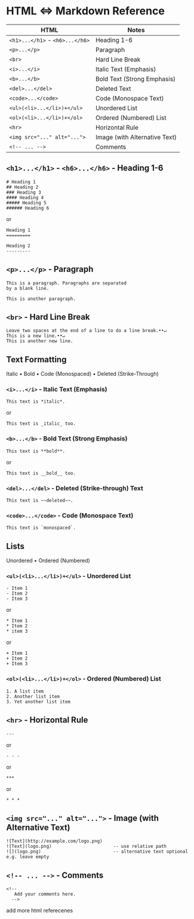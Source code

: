 # HTML <=>  Markdown Reference


HTML                            | Notes                
------------------------------- | --------------------- 
`<h1>...</h1>` - `<h6>...</h6>` | Heading 1-6
`<p>...</p>`                    | Paragraph
`<br>`                          | Hard Line Break 
`<i>...</i>`                    | Italic Text (Emphasis)
`<b>...</b>`                    | Bold Text (Strong Emphasis)
`<del>...</del>`                | Deleted Text
`<code>...</code>`              | Code (Monospace Text)
`<ul>(<li>...</li>)+</ul>`      | Unordered List
`<ol>(<li>...</li>)+</ol>`      | Ordered (Numbered) List
`<hr>`                          | Horizontal Rule
`<img src="..." alt="...">`     | Image (with Alternative Text)
`<!-- ... -->`                  | Comments  



## `<h1>...</h1>` - `<h6>...</h6>` - Heading 1-6

```
# Heading 1
## Heading 2
### Heading 3
#### Heading 4
##### Heading 5
###### Heading 6
```

  or

```
Heading 1
=========

Heading 2
---------
```


## `<p>...</p>` - Paragraph

```
This is a paragraph. Paragraphs are separated
by a blank line.

This is another paragraph.
```

## `<br>` -  Hard Line Break 

```
Leave two spaces at the end of a line to do a line break.••↵
This is a new line.••↵
This is another new line.
```

## Text Formatting

Italic • Bold • Code (Monospaced) • Deleted (Strike-Through)

### `<i>...</i>` - Italic Text (Emphasis)

```
This text is *italic*.
```

or

```
This text is _italic_ too.
```

### `<b>...</b>` - Bold Text (Strong Emphasis)

```
This text is **bold**. 
```

or

```
This text is __bold__ too.
```

### `<del>...</del>` - Deleted (Strike-through) Text 

```
This text is ~~deleted~~.
```

### `<code>...</code>` -  Code (Monospace Text)

```
This text is `monospaced`.
```


## Lists

Unordered • Ordered (Numbered)

### `<ul>(<li>...</li>)+</ul>` - Unordered List

```
- Item 1
- Item 2
- Item 3
```

 or

```
* Item 1
* Item 2
* item 3
```

or

```
+ Item 1
+ Item 2
+ Item 3
```

### `<ol>(<li>...</li>)+</ol>` - Ordered (Numbered) List

```
1. A list item
2. Another list item
3. Yet another list item
```


## `<hr>` - Horizontal Rule

```
---       
```

 or   

```
- - -
```

 or

```
***
```

or

```
* * *
```


## `<img src="..." alt="...">` - Image (with Alternative Text)

```
![Text](http://example.com/logo.png)
![Text](logo.png)                       -- use relative path
![](logo.png)                           -- alternative text optional e.g. leave empty
```

## `<!-- ... -->` - Comments  

```
<!--
   Add your comments here.
  -->
```



add more html referecenes 
